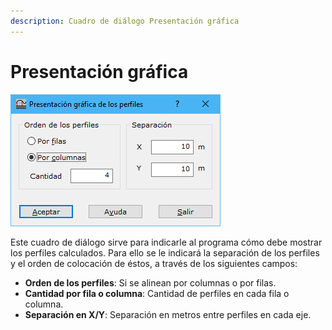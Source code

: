 ```yaml
---
description: Cuadro de diálogo Presentación gráfica
---
```


# Presentación gráfica

![Cuadro de di&#xE1;logo Presentaci&#xF3;n gr&#xE1;fica](../../../.gitbook/assets/image%20%28102%29.png)

Este cuadro de diálogo sirve para indicarle al programa cómo debe mostrar los perfiles calculados. Para ello se le indicará la separación de los perfiles y el orden de colocación de éstos, a través de los siguientes campos:

* **Orden de los perfiles**: Si se alinean por columnas o por filas.
* **Cantidad por fila o columna**: Cantidad de perfiles en cada fila o columna.
* **Separación en X/Y**: Separación en metros entre perfiles en cada eje.

